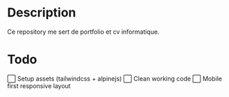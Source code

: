 # Description

Ce repository me sert de portfolio et cv informatique.

# Todo

⬜ Setup assets (tailwindcss + alpinejs)
⬜ Clean working code
⬜ Mobile first responsive layout